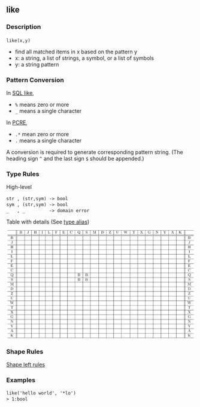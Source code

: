 ## like

### Description

`like(x,y)`

- find all matched items in x based on the pattern y
- x: a string, a list of strings, a symbol, or a list of symbols
- y: a string pattern

### Pattern Conversion

In [SQL like](https://www.w3schools.com/sql/sql_like.asp),

- `%` means zero or more
- `_` means a single character

In [PCRE](https://www.debuggex.com/cheatsheet/regex/pcre),

- `.*` mean zero or more
- `.`  means a single character

A conversion is required to generate corresponding pattern string.
(The heading sign `^` and the last sign `$` should be appended.)

### Type Rules

High-level

```no-highlight
str , (str,sym) -> bool
sym , (str,sym) -> bool
_   , _         -> domain error
```

Table with details (See [type alias](../types.md))

![any](../types/like.png)

### Shape Rules

[Shape left rules](../shapes.md#shape-left)


### Examples

```no-highlight
like('hello world', '*lo')
> 1:bool
```
